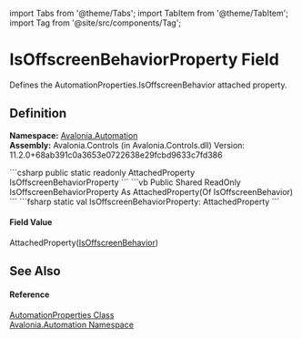 import Tabs from '@theme/Tabs'; 
import TabItem from '@theme/TabItem'; 
import Tag from '@site/src/components/Tag'; 

# IsOffscreenBehaviorProperty Field


Defines the AutomationProperties.IsOffscreenBehavior attached property.



## Definition
**Namespace:** <a href="N_Avalonia_Automation">Avalonia.Automation</a>  
**Assembly:** Avalonia.Controls (in Avalonia.Controls.dll) Version: 11.2.0+68ab391c0a3653e0722638e29fcbd9633c7fd386

<Tabs groupId="api-code-preview">
<TabItem value="csharp" label="C#">
```csharp
public static readonly AttachedProperty<IsOffscreenBehavior> IsOffscreenBehaviorProperty
```
</TabItem>
<TabItem value="vb" label="VB">
```vb
Public Shared ReadOnly IsOffscreenBehaviorProperty As AttachedProperty(Of IsOffscreenBehavior)
```
</TabItem>
<TabItem value="fsharp" label="F#">
```fsharp
static val IsOffscreenBehaviorProperty: AttachedProperty<IsOffscreenBehavior>
```
</TabItem>
</Tabs>



#### Field Value
AttachedProperty(<a href="T_Avalonia_Automation_IsOffscreenBehavior">IsOffscreenBehavior</a>)

## See Also


#### Reference
<a href="T_Avalonia_Automation_AutomationProperties">AutomationProperties Class</a>  
<a href="N_Avalonia_Automation">Avalonia.Automation Namespace</a>  
